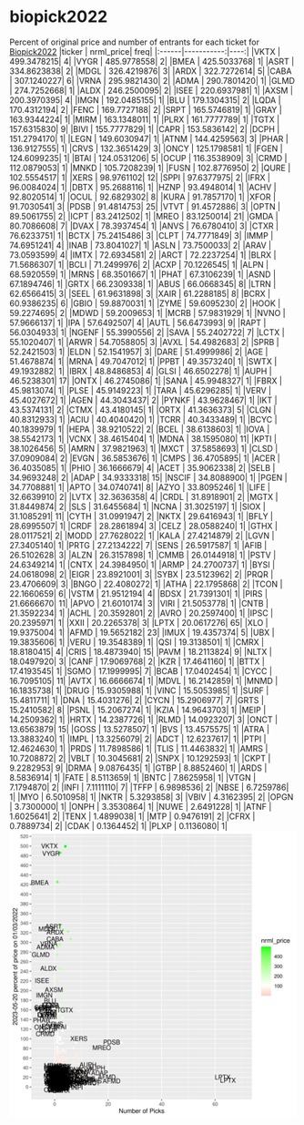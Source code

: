 # biopick2022
Percent of original price and number of entrants for each ticket for [Biopick2022](https://twitter.com/hashtag/Biopick2022)
|ticker |  nrml_price| freq|
|:------|-----------:|----:|
|VKTX   | 499.3478215|    4|
|VYGR   | 485.9778558|    2|
|BMEA   | 425.5033768|    1|
|ASRT   | 334.8623838|    2|
|MDGL   | 326.4219876|    3|
|ARDX   | 322.7272614|    5|
|CABA   | 307.1240227|    6|
|VRNA   | 295.9821430|    2|
|ADMA   | 290.7801420|    1|
|GLMD   | 274.7252668|    1|
|ALDX   | 246.2500095|    2|
|ISEE   | 220.6937981|    1|
|AXSM   | 200.3970395|    4|
|IMGN   | 192.0485155|    1|
|BLU    | 179.1304315|    2|
|LQDA   | 170.4312194|    2|
|FENC   | 169.7727188|    2|
|SRPT   | 165.5746819|    1|
|GRAY   | 163.9344224|    1|
|MIRM   | 163.1348011|    1|
|PLRX   | 161.7777789|    1|
|TGTX   | 157.6315830|    9|
|BIVI   | 155.7777829|    1|
|CAPR   | 153.5836142|    2|
|DCPH   | 151.2794170|    1|
|LEGN   | 149.6030947|    1|
|ATNM   | 144.4259563|    3|
|PHAR   | 136.9127555|    1|
|CRVS   | 132.3651429|    3|
|ONCY   | 125.1798581|    1|
|FGEN   | 124.6099235|    1|
|BTAI   | 124.0531206|    5|
|OCUP   | 116.3538909|    3|
|CRMD   | 112.0879053|    1|
|MNKD   | 105.7208239|    1|
|FUSN   | 102.8776950|    2|
|QURE   | 102.5554517|    1|
|XERS   |  98.9761102|   12|
|SPPI   |  97.6377975|    2|
|IFRX   |  96.0084024|    1|
|DBTX   |  95.2688116|    1|
|HZNP   |  93.4948014|    1|
|ACHV   |  92.8020514|    1|
|OCUL   |  92.6829302|    8|
|KURA   |  91.7857170|    1|
|XFOR   |  91.7030541|    3|
|PDSB   |  91.4814753|   25|
|VTVT   |  91.4572886|    3|
|OPTN   |  89.5061755|    2|
|ICPT   |  83.2412502|    1|
|MREO   |  83.1250014|   21|
|GMDA   |  80.7086608|    7|
|DVAX   |  78.3937454|    1|
|ANVS   |  76.6780410|    3|
|CTXR   |  76.6233751|    1|
|BCTX   |  75.2415486|    3|
|CLPT   |  74.7771849|    3|
|IMMP   |  74.6951241|    4|
|INAB   |  73.8041027|    1|
|ASLN   |  73.7500033|    2|
|ARAV   |  73.0593599|    4|
|IMTX   |  72.6934581|    2|
|ARCT   |  72.2237254|    1|
|BLRX   |  71.5686307|    1|
|BCLI   |  71.2499976|    2|
|ACXP   |  70.1226545|    1|
|ALPN   |  68.5920559|    1|
|MRNS   |  68.3501667|    1|
|PHAT   |  67.3106239|    1|
|ASND   |  67.1894746|    1|
|GRTX   |  66.2309338|    1|
|ABUS   |  66.0668345|    8|
|LTRN   |  62.6566415|    3|
|SEEL   |  61.9631898|    3|
|XAIR   |  61.2288185|    8|
|BCRX   |  60.9386235|    6|
|GBIO   |  59.8870031|    1|
|ZYME   |  59.6095230|    2|
|HOOK   |  59.2274695|    2|
|MDWD   |  59.2009653|    1|
|MCRB   |  57.9831929|    1|
|NVNO   |  57.9666137|    1|
|IPA    |  57.6492507|    4|
|AUTL   |  56.6473993|    9|
|RAPT   |  56.0304933|    1|
|NGENF  |  55.3990556|    2|
|SAVA   |  55.2402722|    7|
|LCTX   |  55.1020407|    1|
|ARWR   |  54.7058805|    3|
|AVXL   |  54.4982683|    2|
|SPRB   |  52.2421503|    1|
|ELDN   |  52.1541957|    3|
|DARE   |  51.4999986|    2|
|AGE    |  51.4678874|    1|
|MRNA   |  49.7047012|    1|
|PPBT   |  49.3573240|    1|
|SWTX   |  49.1932882|    1|
|IBRX   |  48.8486853|    4|
|GLSI   |  46.6502278|    1|
|AUPH   |  46.5238301|   17|
|ONTX   |  46.2745086|    1|
|SANA   |  45.9948327|    1|
|FBRX   |  45.9813074|    1|
|PLSE   |  45.9149223|    1|
|TARA   |  45.6296285|    1|
|VERV   |  45.4027672|    1|
|AGEN   |  44.3043437|    2|
|PYNKF  |  43.9628467|    1|
|IKT    |  43.5374131|    2|
|CTMX   |  43.4180145|    1|
|ORTX   |  41.3636373|    5|
|CLGN   |  40.8312933|    1|
|ACIU   |  40.4040420|    1|
|TCRR   |  40.3433489|    1|
|BCYC   |  40.1839979|    1|
|HEPA   |  38.9210522|    2|
|BCEL   |  38.6138603|    1|
|IOVA   |  38.5542173|    1|
|VCNX   |  38.4615404|    1|
|MDNA   |  38.1595080|   11|
|KPTI   |  38.1026456|    5|
|AMRN   |  37.9821963|    1|
|MXCT   |  37.5858693|    1|
|CLSD   |  37.0909084|    2|
|EVGN   |  36.5853676|    1|
|CMPS   |  36.4705895|    1|
|ACER   |  36.4035085|    1|
|PHIO   |  36.1666679|    4|
|ACET   |  35.9062338|    2|
|SELB   |  34.9693248|    2|
|ADAP   |  34.9333318|   15|
|NSCIF  |  34.8088900|    1|
|PGEN   |  34.7708881|    1|
|APTO   |  34.0740741|    8|
|AZYO   |  33.8095246|    1|
|LIFE   |  32.6639910|    2|
|LVTX   |  32.3636358|    4|
|CRDL   |  31.8918901|    2|
|MGTX   |  31.8449874|    2|
|SLS    |  31.6455684|    1|
|NCNA   |  31.3025197|    1|
|SIOX   |  31.1085291|   11|
|CYTH   |  31.0991947|    2|
|NKTX   |  29.6416943|    1|
|BFLY   |  28.6995507|    1|
|CRDF   |  28.2861894|    3|
|CELZ   |  28.0588240|    1|
|GTHX   |  28.0117521|    2|
|MODD   |  27.7628022|    1|
|KALA   |  27.4214879|    2|
|LGVN   |  27.3405140|    1|
|PRTG   |  27.2134222|    7|
|SENS   |  26.5917587|    1|
|AFIB   |  26.5102628|    3|
|ALZN   |  26.3157898|    1|
|CMMB   |  26.0144918|    1|
|PSTV   |  24.6349214|    1|
|CNTX   |  24.3984950|    1|
|ARMP   |  24.2700737|    1|
|BYSI   |  24.0618098|    2|
|EIGR   |  23.8921001|    3|
|SYBX   |  23.5123962|    2|
|PRQR   |  23.4706609|    3|
|BNGO   |  22.4080272|    1|
|ATHA   |  22.1795868|    2|
|TCON   |  22.1660659|    6|
|VSTM   |  21.9512194|    4|
|BDSX   |  21.7391301|    1|
|PIRS   |  21.6666670|   11|
|APVO   |  21.6010174|    3|
|VIRI   |  21.5053778|    1|
|CNTB   |  21.3592234|    1|
|ACHL   |  20.3592801|    2|
|AVRO   |  20.2597400|    1|
|IPSC   |  20.2395971|    1|
|XXII   |  20.2265378|    3|
|LPTX   |  20.0617276|   65|
|XLO    |  19.9375004|    1|
|AFMD   |  19.5652182|   23|
|IMUX   |  19.4357374|    5|
|UBX    |  19.3835606|    1|
|VERU   |  19.3548389|    1|
|QSI    |  19.3138501|    1|
|CMRX   |  18.8180415|    4|
|CRIS   |  18.4873940|   15|
|PAVM   |  18.2113824|    9|
|NLTX   |  18.0497920|    3|
|CANF   |  17.9069768|    2|
|KZR    |  17.4641160|    1|
|BTTX   |  17.4193545|    1|
|SGMO   |  17.1999995|    7|
|BCAB   |  17.0402454|    1|
|CYCC   |  16.7095105|   11|
|AVTX   |  16.6666674|    1|
|MDVL   |  16.2142859|    1|
|MNMD   |  16.1835738|    1|
|DRUG   |  15.9305988|    1|
|VINC   |  15.5053985|    1|
|SURF   |  15.4811711|    1|
|DNA    |  15.4031276|    2|
|CYCN   |  15.2906977|    7|
|GRTS   |  15.2410582|    8|
|PSNL   |  15.2067274|    1|
|KZIA   |  14.9643703|    1|
|MEIP   |  14.2509362|    1|
|HRTX   |  14.2387726|    1|
|RLMD   |  14.0923207|    3|
|ONCT   |  13.6563879|   15|
|GOSS   |  13.5278507|    1|
|BVS    |  13.4575575|    1|
|ATRA   |  13.3883240|    1|
|IMPL   |  13.3256079|    2|
|ADCT   |  12.6237617|    1|
|PTPI   |  12.4624630|    1|
|PRDS   |  11.7898586|    1|
|TLIS   |  11.4463832|    1|
|AMRS   |  10.7208872|    2|
|VBLT   |  10.3045681|    2|
|SNPX   |  10.1292593|    1|
|CKPT   |   9.2282953|    9|
|DRMA   |   9.0876435|    1|
|GTBP   |   8.8852460|    1|
|ARDS   |   8.5836914|    1|
|FATE   |   8.5113659|    1|
|BNTC   |   7.8625958|    1|
|VTGN   |   7.1794870|    2|
|INFI   |   7.1111110|    7|
|TFFP   |   6.9898536|    2|
|NBSE   |   6.7259786|    1|
|MYO    |   6.5010958|    1|
|NKTR   |   5.3293858|    3|
|VBIV   |   4.3162395|    2|
|OPGN   |   3.7300000|    1|
|ONPH   |   3.3530864|    1|
|NUWE   |   2.6491228|    1|
|ATNF   |   1.6025641|    2|
|TENX   |   1.4899038|    1|
|MTP    |   0.9476191|    2|
|CFRX   |   0.7889734|    2|
|CDAK   |   0.1364452|    1|
|PLXP   |   0.1136080|    1|
![retvspicks](biopicks.png?raw=true)
